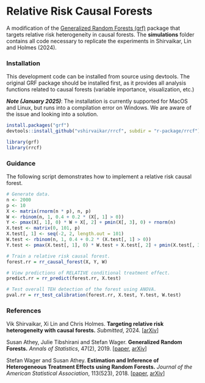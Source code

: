 # Relative Risk Causal Forests

A modification of the <a href="https://github.com/grf-labs/grf">Generalized Random Forests (grf)</a>
package that targets relative risk heterogeneity in causal forests. The **simulations** folder contains
all code necessary to replicate the experiments in Shirvaikar, Lin and Holmes (2024).

### Installation

This development code can be installed from source using devtools. 
The original GRF package should be installed first, as it provides all analysis 
functions related to causal forests (variable importance, visualization, etc.)

***Note (January 2025)***: The installation is currently supported for MacOS and Linux, but runs into a
compilation error on Windows. We are aware of the issue and looking into a solution.

```R
install.packages("grf")
devtools::install_github("vshirvaikar/rrcf", subdir = "r-package/rrcf")

library(grf)
library(rrcf)
```

### Guidance

The following script demonstrates how to implement a relative risk causal forest.

```R
# Generate data.
n <- 2000
p <- 10
X <- matrix(rnorm(n * p), n, p)
W <- rbinom(n, 1, 0.4 + 0.2 * (X[, 1] > 0))
Y <- pmax(X[, 1], 0) * W + X[, 2] + pmin(X[, 3], 0) + rnorm(n)
X.test <- matrix(0, 101, p)
X.test[, 1] <- seq(-2, 2, length.out = 101)
W.test <- rbinom(n, 1, 0.4 + 0.2 * (X.test[, 1] > 0))
Y.test <- pmax(X.test[, 1], 0) * W.test + X.test[, 2] + pmin(X.test[, 3], 0) + rnorm(n)

# Train a relative risk causal forest.
forest.rr = rr_causal_forest(X, Y, W)

# View predictions of RELATIVE conditional treatment effect.
predict.rr = rr_predict(forest.rr, X.test)

# Test overall TEH detection of the forest using ANOVA.
pval.rr = rr_test_calibration(forest.rr, X.test, Y.test, W.test)
```

### References

Vik Shirvaikar, Xi Lin and Chris Holmes.
<b>Targeting relative risk heterogeneity with causal forests.</b> <i>Submitted</i>, 2024. 
[<a href="https://arxiv.org/abs/2309.15793">arXiv</a>]

Susan Athey, Julie Tibshirani and Stefan Wager.
<b>Generalized Random Forests.</b> <i>Annals of Statistics</i>, 47(2), 2019.
[<a href="https://projecteuclid.org/euclid.aos/1547197251">paper</a>,
<a href="https://arxiv.org/abs/1610.01271">arXiv</a>]

Stefan Wager and Susan Athey.
<b>Estimation and Inference of Heterogeneous Treatment Effects using Random Forests.</b>
<i>Journal of the American Statistical Association</i>, 113(523), 2018.
[<a href="https://www.tandfonline.com/eprint/v7p66PsDhHCYiPafTJwC/full">paper</a>,
<a href="https://arxiv.org/abs/1510.04342">arXiv</a>]
